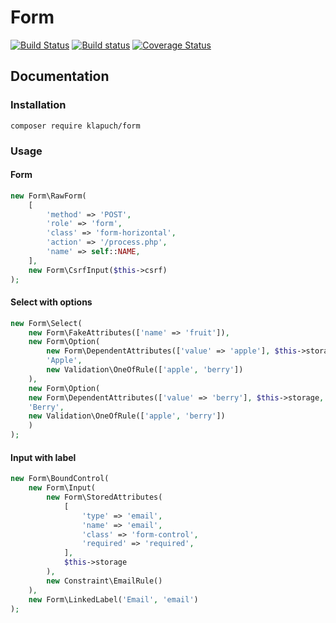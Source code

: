# Form
[![Build Status](https://travis-ci.org/klapuch/Form.svg?branch=master)](https://travis-ci.org/klapuch/Form) [![Build status](https://ci.appveyor.com/api/projects/status/3qiwwv0vbi5e71t4?svg=true)](https://ci.appveyor.com/project/facedown/form) [![Coverage Status](https://coveralls.io/repos/github/klapuch/Form/badge.svg?branch=master)](https://coveralls.io/github/klapuch/Form?branch=master)
## Documentation
### Installation
`composer require klapuch/form`
### Usage
#### Form
```php
new Form\RawForm(
	[
		'method' => 'POST',
		'role' => 'form',
		'class' => 'form-horizontal',
		'action' => '/process.php',
		'name' => self::NAME,
	],
	new Form\CsrfInput($this->csrf)
);
```
#### Select with options
```php
new Form\Select(
	new Form\FakeAttributes(['name' => 'fruit']),
	new Form\Option(
		new Form\DependentAttributes(['value' => 'apple'], $this->storage, 'fruit'),
		'Apple',
		new Validation\OneOfRule(['apple', 'berry'])
	),
	new Form\Option(
	new Form\DependentAttributes(['value' => 'berry'], $this->storage, 'fruit'),
	'Berry',
	new Validation\OneOfRule(['apple', 'berry'])
	)
);
```
#### Input with label
```php
new Form\BoundControl(
	new Form\Input(
		new Form\StoredAttributes(
			[
				'type' => 'email',
				'name' => 'email',
				'class' => 'form-control',
				'required' => 'required',
			],
			$this->storage
		),
		new Constraint\EmailRule()
	),
	new Form\LinkedLabel('Email', 'email')
);
```